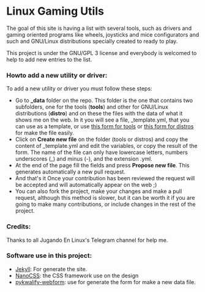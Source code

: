# Linux Gaming Utils

The goal of this site is having a list with several tools, such as drivers and gaming oriented programs like wheels, joysticks and mice configurators and such and GNU/Linux distributions specially created to ready to play.

This project is under the GNU/GPL 3 license and everybody is welcomed to help to add new entries to the list.

### Howto add a new utility or driver:

To add a new utility or driver you must follow these steps:

* Go to **_data** folder on the repo. This folder is the one that contains two subfolders, one for the tools (**tools**) and other for GNU/Linux distributions (**distro**) and on these the files with the data of what it shows me on the web. In it you will see a file, _template.yml, that you can use as a template, or use [this form for tools](https://linux-gaming-tools.github.io/form-tools) or  [this form for distros](https://linux-gaming-tools.github.io/form-tools) for make the file easily.
* Click on **Create new file** on the folder (tools or distros) and copy the content of _template.yml and edit the variables, or copy the result of the form. The name of the file can only have lowercase letters, numbers underscores (\_) and minus (-), and the extension .yml.
* At the end of the page fill the fields and press **Propose new file**. This generates automatically a new pull request.
* And that's it Once your contribution has been reviewed the request will be accepted and will automatically appear on the web ;)
* You can also fork the project, make your changes and make a pull request, although this method is slower, but it can be worth it if you are going to make many contributions, or include changes in the rest of the project.

### Credits:

Thanks to all Jugando En Linux's Telegram channel for help me.

### Software use in this project:

* [Jekyll](https://jekyllrb.com): For generate the site.
* [NanoCSS](https://son-link.github.io/NanoCSS/): the CSS framework use on the design
* [pykwalify-webform](https://github.com/Linux-Gaming-Tools/pykwalify-webform): use for generate the form for make a new data file.